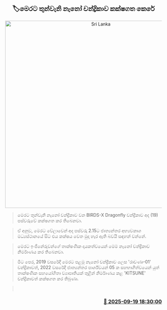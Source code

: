 <p align='center'><b><h2 align='center' title='Sri Lanka's third nanosatellite launched into orbit'>🏷මෙරට තුන්වැනි නැනෝ චන්ද්‍රිකාව කක්ෂගත කෙරේ</h2></b></p>
<p align='center'><img src='https://helakuru.sgp1.cdn.digitaloceanspaces.com/esana/images/lib/satellite-sl.jpg' width='600' alt='Sri Lanka's third nanosatellite launched into orbit'></p>

> මෙරට තුන්වැනි නැනෝ චන්ද්‍රිකාව වන BIRDS-X Dragonfly චන්ද්‍රිකාව අද (19) පස්වරුවේ කක්ෂගත කර තිබෙනවා.

> ඒ අනුව, මෙරට වේලාවෙන් අද පස්වරු 2.15ට ජාත්‍යන්තර අභ්‍යවකාශ මධ්‍යස්ථානයේ සිට එය කක්ෂය වෙත මුදා හැර ඇති බවයි සඳහන් වන්නේ.

> මෙරට ඉංජිනේරුවන්ගේ තාක්ෂණික දායකත්වයෙන් මෙම නැනෝ චන්ද්‍රිකාව නිර්මාණය කර තිබෙනවා.

> මීට පෙර, 2019 වසරේදී මෙරට පළමු නැනෝ චන්ද්‍රිකාව ලෙස 'රාවණා-01' චන්ද්‍රිකාවත්, 2022 වසරේදී ජාත්‍යන්තර පාර්ශ්වයන් 05 ක සහභාගීත්වයෙන් යුත් තාක්ෂණික සහයෝගිතා ව්‍යාපෘතියක් තුළින් නිර්මාණය කළ 'KITSUNE' චන්ද්‍රිකාවත් කක්ෂගත කර තිබුණා.

>  



<h3 align='right'><a href='https://www.helakuru.lk/esana/p/113809/'>📅 2025-09-19 18:30:00</a></h3>
